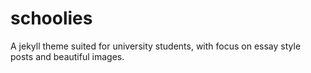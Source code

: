schoolies
=========

A jekyll theme suited for university students, with focus on essay style posts and beautiful images. 
